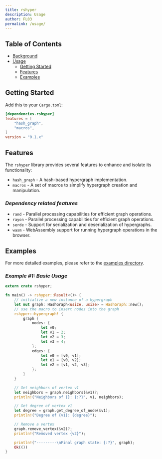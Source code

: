 ```yaml
---
title: rshyper
description: Usage
author: FL03
permalink: /usage/
---
```


## Table of Contents

- [Background](https://fl03.github.io/rshyper/#background)
- [Usage](https://fl03.github.io/rshyper/usage)
  - [Getting Started](#getting-started)
  - [Features](#features)
  - [Examples](#examples)

## Getting Started

Add this to your `Cargo.toml`:

```toml
[dependencies.rshyper]
features = [
    "hash_graph",
    "macros",
]
version = "0.1.x"
```

## Features

The `rshyper` library provides several features to enhance and isolate its functionality:

- `hash_graph` - A hash-based hypergraph implementation.
- `macros` - A set of macros to simplify hypergraph creation and manipulation.

### _Dependency related features_

- `rand` - Parallel processing capabilities for efficient graph operations.
- `rayon` - Parallel processing capabilities for efficient graph operations.
- `serde` - Support for serialization and deserialization of hypergraphs.
- `wasm` - WebAssembly support for running hypergraph operations in the browser.

## Examples

For more detailed examples, please refer to the [examples directory](https://github.com/FL03/rshyper/blob/main/rshyper/examples).

### _Example #1: Basic Usage_

```rust
extern crate rshyper;

fn main() -> rshyper::Result<()> {
    // initialize a new instance of a hypergraph
    let mut graph: HashGraph<usize, usize> = HashGraph::new();
    // use the macro to insert nodes into the graph
    rshyper::hypergraph! {
        graph {
            nodes: {
                let v0;
                let v1 = 2;
                let v2 = 3;
                let v3 = 4;
            };
            edges: {
                let e0 = [v0, v1];
                let e1 = [v0, v2];
                let e2 = [v1, v2, v3];
            };
        }
    }

    // Get neighbors of vertex v1
    let neighbors = graph.neighbors(&v1)?;
    println!("Neighbors of {}: {:?}", v1, neighbors);

    // Get degree of vertex v1
    let degree = graph.get_degree_of_node(&v1);
    println!("Degree of {v1}: {degree}");

    // Remove a vertex
    graph.remove_vertex(&v2)?;
    println!("Removed vertex {v2}");

    println!("---------\nFinal graph state: {:?}", graph);
    Ok(())
}
```
